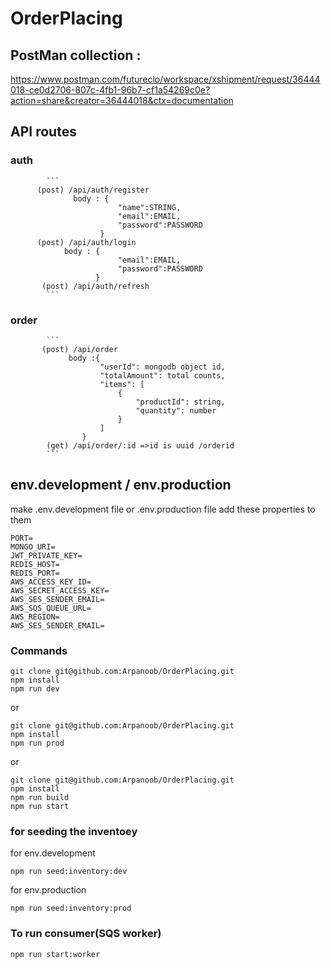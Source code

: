 # OrderPlacing

## PostMan collection :

https://www.postman.com/futureclo/workspace/xshipment/request/36444018-ce0d2706-807c-4fb1-96b7-cf1a54269c0e?action=share&creator=36444018&ctx=documentation

## API routes

### auth

            ```
          (post) /api/auth/register
                  body : {
                            "name":STRING,
                            "email":EMAIL,
                            "password":PASSWORD
                        }
          (post) /api/auth/login
                body : {
                            "email":EMAIL,
                            "password":PASSWORD
                       }
           (post) /api/auth/refresh
            ```

### order

            ```
           (post) /api/order
                 body :{
                        "userId": mongodb object id,
                        "totalAmount": total counts,
                        "items": [
                            {
                                "productId": string,
                                "quantity": number
                            }
                        ]
                    }
            (get) /api/order/:id =>id is uuid /orderid
            ```
## env.development / env.production
 make .env.development file
 or .env.production file 
 add these properties to them

```
PORT=
MONGO_URI=
JWT_PRIVATE_KEY=
REDIS_HOST=
REDIS_PORT=
AWS_ACCESS_KEY_ID=
AWS_SECRET_ACCESS_KEY=
AWS_SES_SENDER_EMAIL=
AWS_SQS_QUEUE_URL=
AWS_REGION=
AWS_SES_SENDER_EMAIL=
```
### Commands
```
git clone git@github.com:Arpanoob/OrderPlacing.git
npm install
npm run dev
```
or
```
git clone git@github.com:Arpanoob/OrderPlacing.git
npm install
npm run prod
```
or
```
git clone git@github.com:Arpanoob/OrderPlacing.git
npm install
npm run build
npm run start
```
### for seeding the inventoey
for env.development
```
npm run seed:inventory:dev
```
for env.production
```
npm run seed:inventory:prod
```

### To run consumer(SQS worker)

```
npm run start:worker
```
